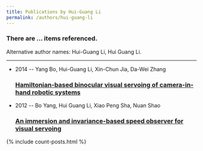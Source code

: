```yaml
---
title: Publications by Hui-Guang Li
permalink: /authors/hui-guang-li
---
```


<h3 id="number-posts">There are ... items referenced.</h3>
<p id='info-authors'>Alternative author names: Hui-Guang Li, Hui Guang Li.</p>
<hr />
<ul class="post-list">
<li><span class='post-meta'>2014 -- Yang Bo, Hui-Guang Li, Xin-Chun Jia, Da-Wei Zhang</span><h3><a class='post-link' href="{{ site.baseurl }}/hamiltonian-based-binocular-visual-servoing-of-camera-in-hand-robotic-systems">Hamiltonian-based binocular visual servoing of camera-in-hand robotic systems</a></h3></li>
<li><span class='post-meta'>2012 -- Bo Yang, Hui Guang Li, Xiao Peng Sha, Nuan Shao</span><h3><a class='post-link' href="{{ site.baseurl }}/an-immersion-and-invariance-based-speed-observer-for-visual-servoing">An immersion and invariance-based speed observer for visual servoing</a></h3></li>

</ul>
{% include count-posts.html %}
